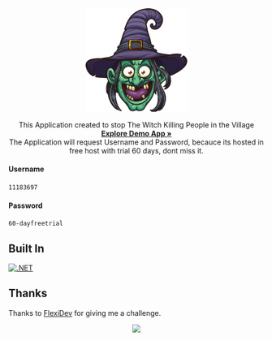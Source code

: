 <div align="center">
  <img src="https://raw.githubusercontent.com/gumilarfajardarajat/FLEXIDEV.NET.TEST/main/App/wwwroot/img/witch.png" width="200px">
  <p>
    This Application created to stop The Witch Killing People in the Village
    <br>
    <a href="http://gumilarfd-001-site1.etempurl.com/"><strong>Explore Demo App »</strong></a>
    <br>
    The Application will request Username and Password, becauce its hosted in free host with trial 60 days, dont miss it.
  </p>
</div>

#### Username
```
11183697
```
#### Password
```
60-dayfreetrial
```

## Built In
[![.NET](https://img.shields.io/badge/.NET-5C2D91?style=for-the-badge&logo=.net&logoColor=white)](https://learn.microsoft.com/en-us/aspnet/core/?view=aspnetcore-8.0)

## Thanks
Thanks to [FlexiDev](https://flexidev.co/) for giving me a challenge.

<div align="center">
  <img src="https://referit.co/wp-content/uploads/2023/10/FlexiDev.Logo_.Dark_.Tagline-300x88.png" width="200px">
</div>


